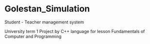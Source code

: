 # Golestan_Simulation
 Student - Teacher management system

University term 1 Project by C++ language 
for lesson Fundamentals of Computer and Programming
